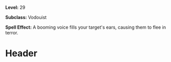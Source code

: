 <!-- TITLE: Spell: Fear -->
<!-- SUBTITLE:  -->

**Level:** 29

**Subclass:** Vodouist

**Spell Effect:** A booming voice fills your target's ears, causing them to flee in terror.

# Header